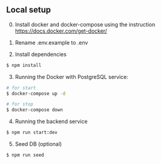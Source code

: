 ## Local setup

0. Install docker and docker-compose using the instruction https://docs.docker.com/get-docker/

1. Rename .env.example to .env

2. Install dependencies

```bash
$ npm install
```

3. Running the Docker with PostgreSQL service:

```bash
# for start
$ docker-compose up -d

# for stop
$ docker-compose down
```

4. Running the backend service

```bash
$ npm run start:dev
```

5. Seed DB (optional)

```bash
$ npm run seed
```
